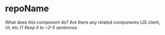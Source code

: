 # repoName

What does this component do? Are there any related components (JS client, UI, etc.)? _Keep it to ~3-5 sentences_

</br>
